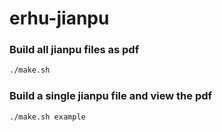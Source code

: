 # erhu-jianpu

### Build all jianpu files as pdf
```sh
./make.sh
```

### Build a single jianpu file and view the pdf
```sh
./make.sh example
```

